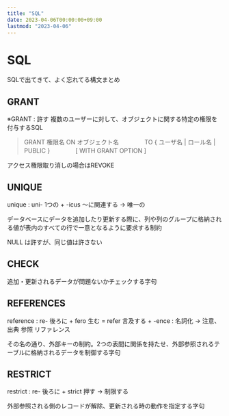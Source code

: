 ```yaml
---
title: "SQL"
date: 2023-04-06T00:00:00+09:00
lastmod: "2023-04-06"
---
```

# SQL

SQLで出てきて、よく忘れてる構文まとめ

## GRANT

※GRANT : 許す
複数のユーザーに対して、オブジェクトに関する特定の権限を付与するSQL

> GRANT 権限名 ON オブジェクト名
>　　　　TO { ユーザ名 | ロール名 | PUBLIC }
>　　　　[ WITH GRANT OPTION ]

アクセス権限取り消しの場合はREVOKE

## UNIQUE

unique : uni- 1つの + -icus  ～に関連する -> 唯一の

データベースにデータを追加したり更新する際に、列や列のグループに格納される値が表内のすべての行で一意となるように要求する制約

NULL は許すが、同じ値は許さない

## CHECK

追加・更新されるデータが問題ないかチェックする字句

## REFERENCES

reference : re- 後ろに + fero 生む = refer 言及する + -ence : 名詞化 ->  注意、出典  参照 リファレンス

その名の通り、外部キーの制約。2つの表間に関係を持たせ、外部参照されるテーブルに格納されるデータを制御する字句

## RESTRICT 

restrict : re- 後ろに + strict 押す -> 制限する

外部参照される側のレコードが解除、更新される時の動作を指定する字句
